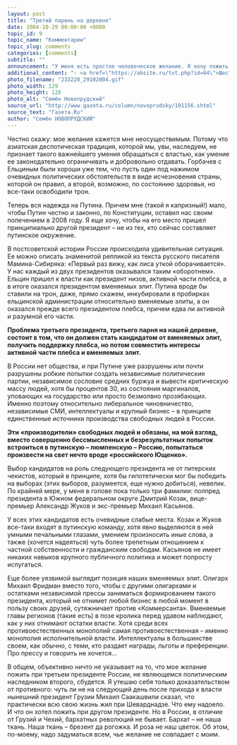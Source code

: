 ```yaml
---
layout: post
title: "Третий парень на деревне"
date: 2004-10-29 00:00:00 +0000
topic_id: 9
topic_name: "Комментарии"
topic_slug: comments
categories: [comments]
subtitle: ""
announcement: "У меня есть простое человеческое желание. Я хочу пожить при третьем президенте России. Причем чтобы он не был преемником второго. Причем уже с 2008 года."
additional_content: "- <a href=\"https://absite.ru/txt.php?id=64\">Шесть слов</a>"
photo_filename: "233228_29102004.gif"
photo_width: 129
photo_height: 128
photo_alt: "Семён Новопрудский"
source_url: "http://www.gazeta.ru/column/novoprudsky/191156.shtml"
source_text: "Газета.Ru"
author: "Семён НОВОПРУДСКИЙ"
---
```

Честно скажу: мое желание кажется мне неосуществимым. Потому что азиатская деспотическая традиция, которой мы, увы, наследуем, не признает такого важнейшего умения обращаться с властью, как умение ее законодательно ограничивать и добровольно отдавать. Горбачев с Ельциным были хороши уже тем, что пусть один под нажимом очевидных политических обстоятельств в виде исчезновения страны, которой он правил, а второй, возможно, по состоянию здоровья, но все-таки освободили трон.

Теперь вся надежда на Путина. Причем мне (такой я капризный!) мало, чтобы Путин честно и законно, по Конституции, оставил нас своим попечением в 2008 году. Я еще хочу, чтобы на его место пришел принципиально другой президент – не из тех, кто сейчас составляет путинское окружение.

В постсоветской истории России происходила удивительная ситуация. Ее можно описать знаменитой репликой из текста русского писателя Мамина-Сибиряка: «Первый раз вижу, как лиса уткой оборачивается». У нас каждый из двух президентов оказывался таким «оборотнем». Ельцин пришел к власти как президент низов, активной части плебса, а в итоге оказался президентом вменяемых элит. Путина вроде бы ставили на трон, даже, прямо скажем, инкубировали в пробирках ельцинской администрации относительно вменяемые элиты, а он оказался прежде всего президентом плебса, причем едва ли активной и разумной его части.

<b>Проблема третьего президента, третьего парня на нашей деревне, состоит в том, что он должен стать кандидатом от вменяемых элит, получить поддержку плебса, но потом совместить интересы активной части плебса и вменяемых элит.</b>

В России нет общества, и при Путине уже разрушены или почти разрушены робкие попытки создать независимые политические партии, независимое сословие средних буржуа и вывести критическую массу людей, хотя бы процентов 30, из состояния маргиналов, уповающих на государство или просто безмолвно прозябающих. Именно поэтому относительно либеральное чиновничество, независимые СМИ, интеллектуалы и крупный бизнес – в принципе единственные источники производства свободных людей в России.

<b>Эти «производители» свободных людей и обязаны, на мой взгляд, вместо совершенно бессмысленных и безрезультатных попыток встроиться в путинскую – люмпенскую – Россию, попытаться произвести на свет нечто вроде «российского Ющенко».</b>

Выбор кандидатов на роль следующего президента не от питерских чекистов, который в принципе, хотя бы гипотетически мог бы победить на выборах (этих выборов, разумеется, еще нужно добиться), невелик. По крайней мере, у меня в голове пока только три фамилии: полпред президента в Южном федеральном округе Дмитрий Козак, вице-премьер Александр Жуков и экс-премьер Михаил Касьянов.

У всех этих кандидатов есть очевидные слабые места. Козак и Жуков все-таки входят в путинскую команду, хотя явно выделяются в ней умными печальными глазами, умением произносить иные слова, а также (хочется надеяться) чуть более трепетным отношением к частной собственности и гражданским свободам. Касьянов не имеет никаких навыков крупного публичного политика и может попросту испугаться.

Еще более уязвимой выглядит позиция наших вменяемых элит. Олигарх Михаил Фридман вместо того, чтобы с другими олигархами и остатками независимой прессы заниматься формированием такого президента, который не отнимет любой бизнес в любой момент в пользу своих друзей, сутяжничает против «Коммерсанта». Вменяемые главы регионов (такие есть) в позе кролика перед удавом наблюдают, как у них отнимают остатки власти. Хотя среди всех противоестественных монополий самая противоестественная – именно монополия исполнительной власти. Интеллектуалы в большинстве своем, как обычно, с теми, кто раздает награды, льготы и преференции. Про прессу и говорить не хочется...

В общем, объективно ничто не указывает на то, что мое желание пожить при третьем президенте России, не являющемся политическим наследником второго, сбудется. Я утешаю себя только доказательством от противного: чуть ли не на следующий день после прихода к власти нынешний президент Грузии Михаил Саакашвили сказал, что практически всю свою жизнь жил при Шеварднадзе. Что ему надоело. И что он хотел пожить при другом президенте. Но в России, в отличие от Грузий и Чехий, бархатных революций не бывает. Бархат – не наша ткань. Наша ткань – брезент да рогожка. И роза не наш цветок. Об этом, по-моему, надо задуматься всем, чье желание не совпадает с моим.
